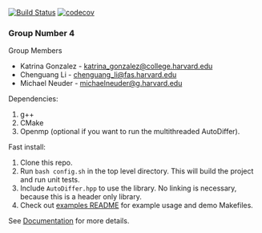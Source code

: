 [![Build Status](https://travis-ci.com/79-99/cs107-FinalProject.svg?token=NY52fXtysbRAJ9UcMZek&branch=master)](https://travis-ci.com/79-99/cs107-FinalProject) [![codecov](https://codecov.io/gh/79-99/cs107-FinalProject/branch/master/graph/badge.svg?token=KJFBZT01H3)](https://codecov.io/gh/79-99/cs107-FinalProject)

### Group Number 4

Group Members
* Katrina Gonzalez - katrina_gonzalez@college.harvard.edu
* Chenguang Li - chenguang_li@fas.harvard.edu
* Michael Neuder - michaelneuder@g.harvard.edu

Dependencies:
1. g++
2. CMake
3. Openmp (optional if you want to run the multithreaded AutoDiffer).

Fast install:

1. Clone this repo.
2. Run `bash config.sh` in the top level directory. This will build the project and run unit tests.
3. Include `AutoDiffer.hpp` to use the library. No linking is necessary, because this is a header only library.
4. Check out [examples README](examples/README.md) for example usage and demo Makefiles.

See [Documentation](docs/documentation.md) for more details.
